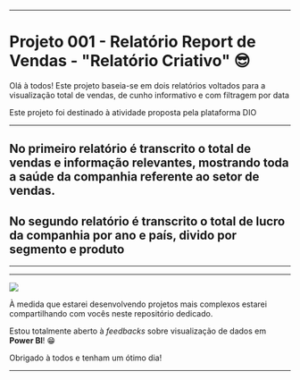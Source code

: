 <hr>
<h1>Projeto 001 - Relatório Report de Vendas - "Relatório Criativo" &#x1F60E;</h1>
<p>Olá à todos! Este projeto baseia-se em dois relatórios voltados para a visualização total de vendas, de cunho informativo e com filtragem por data</p>
<p>Este projeto foi destinado à atividade proposta pela plataforma DIO</p>
<hr>
<h2>No primeiro relatório é transcrito o total de vendas e informação relevantes, mostrando toda a saúde da companhia referente ao setor de vendas.</h2>
<h2>No segundo relatório é transcrito o total de lucro da companhia por ano e país, divido por segmento e produto</h2><hr>
<hr>
<img src="\Dash_BI.gif">
<p>À medida que estarei desenvolvendo projetos mais complexos estarei compartilhando com vocês neste repositório dedicado.</p>
<p>Estou totalmente aberto à <em>feedbacks</em> sobre visualização de dados em <strong>Power BI</strong>! &#x1F601;</p>
<p>Obrigado à todos e tenham um ótimo dia!</p>
<hr>
